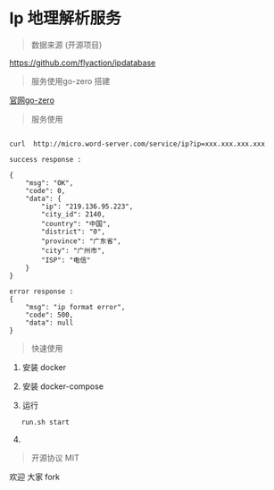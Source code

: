 # Ip 地理解析服务

> 数据来源 (开源项目)

https://github.com/flyaction/ipdatabase

> 服务使用go-zero 搭建

[官网go-zero](http://zero.gocn.vip/zero)

> 服务使用

```http

curl  http://micro.word-server.com/service/ip?ip=xxx.xxx.xxx.xxx

success response :

{
    "msg": "OK",
    "code": 0,
    "data": {
        "ip": "219.136.95.223",
        "city_id": 2140,
        "country": "中国",
        "district": "0",
        "province": "广东省",
        "city": "广州市",
        "ISP": "电信"
    }
}

error response :
{
    "msg": "ip format error",
    "code": 500,
    "data": null
}
```
> 快速使用

1. 安装 docker

2. 安装 docker-compose

3. 运行
```bash
   run.sh start
```
4. 

> 开源协议 MIT

欢迎 大家 fork